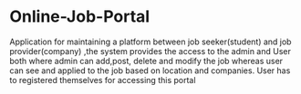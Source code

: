 # Online-Job-Portal
Application for maintaining a platform between job seeker(student) and job provider(company) ,the system provides the access to the admin and User both where admin can add,post, delete and modify the job whereas user can see and applied to the job based on location and companies. User has to registered themselves for accessing this portal
